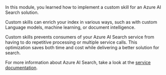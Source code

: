 In this module, you learned how to implement a custom skill for an Azure AI Search solution.

Custom skills can enrich your index in various ways, such as with custom Language models, machine learning, or document intelligence.

Custom skills prevents consumers of your Azure AI Search service from having to do repetitive processing or multiple service calls. This optimization saves both time and cost while delivering a better solution for search.

For more information about Azure AI Search, take a look at the [service documentation](/azure/search/).
